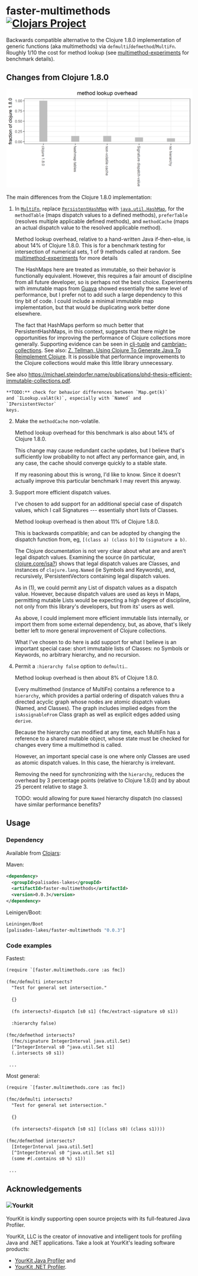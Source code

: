 # faster-multimethods [![Clojars Project](https://img.shields.io/clojars/v/palisades-lakes/faster-multimethods.svg)](https://clojars.org/palisades-lakes/faster-multimethods)

Backwards compatible alternative to the 
Clojure 1.8.0 implementation of generic functions (aka multimethods)
via  `defmulti`/`defmethod`/`MultiFn`.
Roughly 1/10 the cost for method lookup
(see [multimethod-experiments]() for benchmark details).


## Changes from Clojure 1.8.0

![faster-multimethods vs Clojure 1.8.0](docs/figs/bench-plus-defmulti.overhead.png)

The main differences from the Clojure 1.8.0 implementation:

1. In
[`MultiFn`](https://github.com/clojure/clojure/blob/master/src/jvm/clojure/lang/MultiFn.java),
replace 
[`PersistentHashMap`](https://github.com/clojure/clojure/blob/master/src/jvm/clojure/lang/PersistentHashMap.java)
with 
[`java.util.HashMap`](https://docs.oracle.com/javase/8/docs/api/java/util/HashMap.html),
for the `methodTable` (maps dispatch values to a defined methods),
`preferTable` (resolves multiple applicable defined methods),
and `methodCache` (maps an actual dispatch value 
to the resolved applicable method).

    Method lookup overhead, relative to a hand-written Java 
    if-then-else, is about 14% of Clojure 1.8.0. This is for a
    benchmark testing for intersection of numerical sets, 1 of 9 
    methods called at random. See 
    [multimethod-experiments](https://github.com/palisades-lakes/multimethod-experiments) for 
    more details

    The HashMaps here are treated as immutable, so their behavior
is functionally equivalent. 
However, this requires a fair amount of discipline from all
future developer, so is perhaps not the best choice.
Experiments with immutable
maps from [Guava](https://github.com/google/guava) showed 
essentially the same level of performance, but I prefer not to add
such a large dependency to this tiny bit of code.
I could include a minimal immutable map implementation, but that 
would be duplicating work better done elsewhere.

    The fact that HashMaps perform so much better that PersistentHashMaps,
in this context, suggests that there might be opportunities for
improving the performance of Clojure collections more generally.
Supporting evidence can be seen in
[clj-tuple](https://github.com/ztellman/clj-tuple)
and 
[cambrian-collections](https://github.com/ztellman/cambrian-collections).
See also:
[Z. Tellman, Using Clojure To Generate Java To Reimplement Clojure](https://www.factual.com/blog/using-clojure-to-generate-java-to-reimplement-clojure). 
It is possible that performance improvements to the
Clojure collections would make this little library unnecessary.

See also https://michael.steindorfer.name/publications/phd-thesis-efficient-immutable-collections.pdf.

    **TODO:** check for behavior differences between `Map.get(k)`
    and `ILookup.valAt(k)`, especially with `Named` and `IPersistentVector`
    keys.

2. Make the `methodCache` non-volatile. 

    Method lookup overhead for this benchmark is also about 14% 
    of Clojure 1.8.0.
    
    This change may cause redundant cache updates, but I believe
    that's sufficiently low probability to not affect any
    performance gain, and, in any case, the cache should converge
    quickly to a stable state.
    
    If my reasoning about this is wrong, I'd like to know.
    Since it doesn't actually improve this particular benchmark
    I may revert this anyway.
    
3. Support more efficient dispatch values.  

    I've chosen to add support for an additional special case of
    dispatch values,
    which I call Signatures --- essentially short lists of Classes.
    
    Method lookup overhead is then about 11% of Clojure 1.8.0.
    
    This is backwards compatible; and can be adopted by changing
    the dispatch function from, eg, `[(class a) (class b)]` to
    `(signature a b)`.
    
    The Clojure documentation is not very clear about what are
    and aren't legal dispatch values. Examining the source
    (in particular, 
    [clojure.core/isa?](https://github.com/clojure/clojure/blob/master/src/clj/clojure/core.clj#L5468)) 
    shows that legal dispatch values are Classes, and instances
    of `clojure.lang.Named` (ie Symbols and Keywords),
    and, recursively, IPersistentVectors containing legal dispatch
    values.
    
    As in (1), we could permit any List of dispatch values as a 
    dispatch value. However, because dispatch values are used
    as keys in Maps, permitting mutable Lists would be expecting
    a high degree of discipline,
    not only from this library's developers, but from its' users
    as well.
    
    As above, I could implement more efficient immutable lists
    internally, or import them from some external dependency,
    but, as above, that's likely better left to more general
    improvement of Clojure collections.
    
    What I've chosen to do here is add support for what I believe
    is an important special case: short immutable lists of Classes:
    no Symbols or Keywords, no arbitrary hierarchy, and no
    recursion.
    
4. Permit a `:hierarchy false` option to `defmulti`..

    Method lookup overhead is then about 8% of Clojure 1.8.0.
    
    Every multimethod (instance of MultiFn) contains a reference
    to a `hierarchy`, which provides
    a partial ordering of dispatch values thru a directed acyclic
    graph whose nodes are atomic dispatch values (Named,
    and Classes). The graph includes implied edges 
    from the `isAssignableFrom` Class graph as well as explicit
    edges added using `derive`.
    
    Because the hierarchy can modified at any time, each MultiFn
    has a reference to a shared mutable object, whose state must
    be checked for changes every time a multimethod is called.
    
    However, an important special case is one where only Classes
    are used as atomic dispatch values. In this case, the hierarchy
    is irrelevant. 
    
    Removing the need for synchronizing with the `hierarchy`,
    reduces the overhead by 3 percentage points 
    (relative to Clojure 1.8.0) and by about 25 percent relative 
    to stage 3.
    
    TODO: would allowing for pure `Named` hierarchy dispatch
    (no classes) have similar performance benefits?
    
    
## Usage

### Dependency 

Available from 
[Clojars](https://clojars.org/palisades-lakes/faster-multimethods):

Maven:

```xml
<dependency>
  <groupId>palisades-lakes</groupId>
  <artifactId>faster-multimethods</artifactId>
  <version>0.0.3</version>
</dependency>
```

Leinigen/Boot:
```clojure
Leiningen/Boot
[palisades-lakes/faster-multimethods "0.0.3"]
```

### Code examples

Fastest:

```
(require `[faster.multimethods.core :as fmc])

(fmc/defmulti intersects?
  "Test for general set intersection."
  
  {}  
  
  (fn intersects?-dispatch [s0 s1] (fmc/extract-signature s0 s1))
  
  :hierarchy false)
  
(fmc/defmethod intersects? 
  (fmc/signature IntegerInterval java.util.Set)
  [^IntegerInterval s0 ^java.util.Set s1]
  (.intersects s0 s1))
  
 ...
 ``` 
  
Most general:

```
(require `[faster.multimethods.core :as fmc])

(fmc/defmulti intersects?
  "Test for general set intersection."
  
  {}  
  
  (fn intersects?-dispatch [s0 s1] [(class s0) (class s1))))
  
(fmc/defmethod intersects? 
  [IntegerInterval java.util.Set]
  [^IntegerInterval s0 ^java.util.Set s1]
  (some #(.contains s0 %) s1))
  
 ...
 ``` 
  
## Acknowledgements

### ![Yourkit](https://www.yourkit.com/images/yklogo.png)

YourKit is kindly supporting open source projects with its full-featured Java
Profiler.

YourKit, LLC is the creator of innovative and intelligent tools for profiling
Java and .NET applications. Take a look at YourKit's leading software products:

* <a href="http://www.yourkit.com/java/profiler/index.jsp">YourKit Java Profiler</a> and
* <a href="http://www.yourkit.com/.net/profiler/index.jsp">YourKit .NET Profiler</a>.





